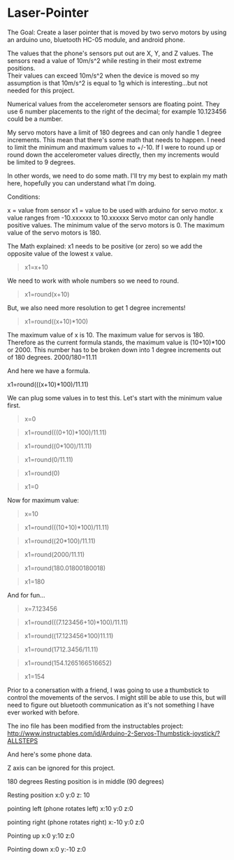 # Laser-Pointer

The Goal:
Create a laser pointer that is moved by two servo motors by using an arduino
uno, bluetooth HC-05 module, and android phone.

The values that the phone's sensors put out are X, Y, and Z values.  The
sensors read a value of 10m/s^2 while resting in their most extreme positions.  
Their values can exceed 10m/s^2 when the device is moved so my assumption is that
10m/s^2 is equal to 1g which is interesting...but not needed for this project.

Numerical values from the accelerometer sensors are floating point.  They use
6 number placements to the right of the decimal; for example 10.123456 could
be a number.

My servo motors have a limit of 180 degrees and can only handle 1 degree
increments.  This mean that there's some math that needs to happen.  I need to
limit the minimum and maximum values to +/-10.  If I were to round up or round
down the accelerometer values directly, then my increments would be limited to
9 degrees.

In other words, we need to do some math. I'll try my best to explain my math
here, hopefully you can understand what I'm doing.

Conditions:

x = value from sensor
x1 = value to be used with arduino for servo motor.
x value ranges from -10.xxxxxx to 10.xxxxxx
Servo motor can only handle positive values.
The minimum value of the servo motors is 0.
The maximum value of the servo motors is 180.

The Math explained:
x1 needs to be positive (or zero) so we add the opposite value of the lowest x
value.

>x1=x+10

We need to work with whole numbers so we need to round.

>x1=round(x+10)

But, we also need more resolution to get 1 degree increments!

>x1=round((x+10)*100)

The maximum value of x is 10.  The maximum value for servos is 180. Therefore
as the current formula stands, the maximum value is (10+10)*100 or 2000.  This
number has to be broken down into 1 degree increments out of 180 degrees.
2000/180=11.11

And here we have a formula.

x1=round(((x+10)*100)/11.11)

We can plug some values in to test this.  Let's start with the minimum value
first.
>x=0

>x1=round(((0+10)*100)/11.11)

>x1=round((0*100)/11.11)

>x1=round(0/11.11)

>x1=round(0)

>x1=0

Now for maximum value:

>x=10

>x1=round(((10+10)*100)/11.11)

>x1=round((20*100)/11.11)

>x1=round(2000/11.11)

>x1=round(180.01800180018)

>x1=180

And for fun...
>x=7.123456

>x1=round(((7.123456+10)*100)/11.11)

>x1=round((17.123456*100)11.11)

>x1=round(1712.3456/11.11)

>x1=round(154.1265166516652)

>x1=154

Prior to a conersation with a friend, I was going to use a thumbstick to control
the movements of the servos. I might still be able to use this, but will need
to figure out bluetooth communication as it's not something I have ever worked
with before.

The ino file has been modified from the instructables project:
http://www.instructables.com/id/Arduino-2-Servos-Thumbstick-joystick/?ALLSTEPS

And here's some phone data.

Z axis can be ignored for this project.

180 degrees
Resting position is in middle (90 degrees)

Resting position
x:0
y:0
z: 10

pointing left (phone rotates left)
x:10
y:0
z:0

pointing right (phone rotates right)
x:-10
y:0
z:0

Pointing up
x:0
y:10
z:0

Pointing down
x:0
y:-10
z:0
